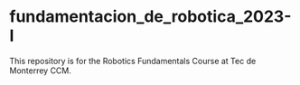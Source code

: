 # fundamentacion_de_robotica_2023-I
This repository is for the Robotics Fundamentals Course at Tec de Monterrey CCM.
